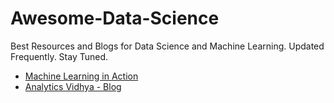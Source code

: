 # Awesome-Data-Science
Best Resources and Blogs for Data Science and Machine Learning. Updated Frequently. Stay Tuned.

* [Machine Learning in Action](https://appliedmachinelearning.blog/)
* [Analytics Vidhya - Blog](https://www.analyticsvidhya.com/blog/)

